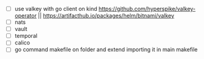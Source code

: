 - [ ] use valkey with go client on kind https://github.com/hyperspike/valkey-operator || https://artifacthub.io/packages/helm/bitnami/valkey
- [ ] nats
- [ ] vault
- [ ] temporal
- [ ] calico
- [ ] go command makefile on folder and extend importing it in main makefile

